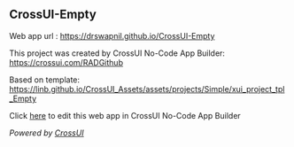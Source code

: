 ## CrossUI-Empty
Web app url : https://drswapnil.github.io/CrossUI-Empty

This project was created by CrossUI No-Code App Builder: https://crossui.com/RADGithub

Based on template: https://linb.github.io/CrossUI_Assets/assets/projects/Simple/xui_project_tpl_Empty

Click [here](https://crossui.com/RADGithub/#!from=github&owner=drswapnil&repo=CrossUI-Empty) to edit this web app in CrossUI No-Code App Builder

<i>Powered by [CrossUI](https://crossui.com)</i>
